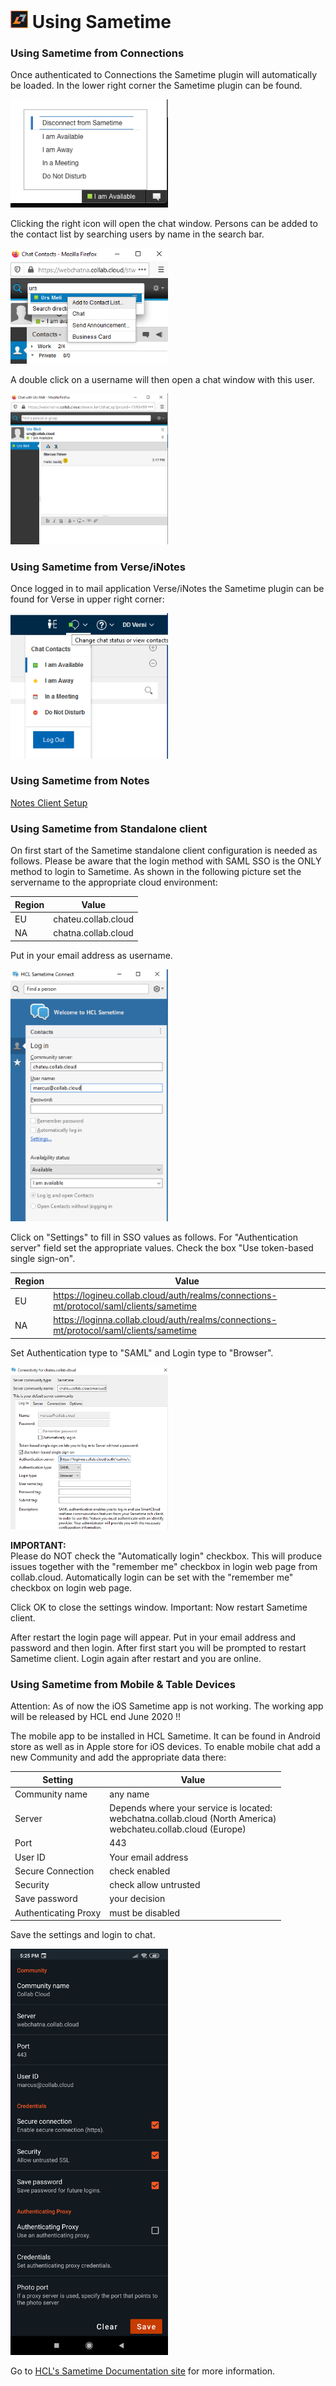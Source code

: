 # <img src="/assets/images/HCL_Sametime_Master.png" alt="SametimeLogo" height="28" /> Using Sametime

### Using Sametime from Connections
Once authenticated to Connections the Sametime plugin will automatically be loaded. In the lower right corner the Sametime plugin can be found.

<img src="/assets/images/screen-shots/sametime/connections-status.png" alt="Connections Status" width=50% />

Clicking the right icon will open the chat window. Persons can be added to the contact list by searching users by name in the search bar.

<img src="/assets/images/screen-shots/sametime/chat-window-addperson.png" alt="Add Person" width=50% />

A double click on a username will then open a chat window with this user.

<img src="/assets/images/screen-shots/sametime/chat-window.png" alt="Chat Window" width=50% />

### Using Sametime from Verse/iNotes
Once logged in to mail application Verse/iNotes the Sametime plugin can be found for Verse in upper right corner:

<img src="/assets/images/screen-shots/sametime/verse-status.png" alt="Verse Status" width=50% />

### Using Sametime from Notes
[Notes Client Setup](https://docs.collab.cloud/admin/admin-sametime/)

### Using Sametime from Standalone client
On first start of the Sametime standalone client configuration is needed as follows. Please be aware that the login method with SAML SSO is the ONLY method to login to Sametime.
As shown in the following picture set the servername to the appropriate cloud environment:

|Region|Value|
|---------|--------|
|EU|chateu.collab.cloud|
|NA|chatna.collab.cloud|

Put in your email address as username.

<img src="/assets/images/screen-shots/sametime/sametime-rich-step1.png" alt="Verse Status" width=50% />

Click on "Settings" to fill in SSO values as follows. For "Authentication server" field set the appropriate values.
Check the box "Use token-based single sign-on".

|Region|Value|
|---------|--------|
EU|https://logineu.collab.cloud/auth/realms/connections-mt/protocol/saml/clients/sametime|
|NA|https://loginna.collab.cloud/auth/realms/connections-mt/protocol/saml/clients/sametime|

Set Authentication type to "SAML" and Login type to "Browser".

<img src="/assets/images/screen-shots/sametime/sametime-rich-step2.png" alt="Verse Status" width=50% />

<strong>IMPORTANT:</strong><br />
Please do NOT check the "Automatically login" checkbox. This will produce issues together with the "remember me" checkbox in login web page from collab.cloud.
Automatically login can be set with the "remember me" checkbox on login web page.

Click OK to close the settings window.
Important: Now restart Sametime client.

After restart the login page will appear. Put in your email address and password and then login. After first start you will be prompted to restart Sametime client. Login again after restart and you are online.

### Using Sametime from Mobile & Table Devices

Attention: As of now the iOS Sametime app is not working. The working app will be released by HCL end June 2020 !!

The mobile app to be installed in HCL Sametime. It can be found in Android store as well as in Apple store for iOS devices.
To enable mobile chat add a new Community and add the appropriate data there:

|Setting|Value|
|-------|-------|
|Community name|any name|
|Server|Depends where your service is located:<br/>webchatna.collab.cloud (North America)<br/>webchateu.collab.cloud (Europe)|
|Port|443|
|User ID|Your email address|
|Secure Connection|check enabled|
|Security|check allow untrusted|
|Save password|your decision|
|Authenticating Proxy|must be disabled|

Save the settings and login to chat.

<img src="/assets/images/screen-shots/sametime/mobile-settings.png" alt="Mobile Settings" width=50% />

Go to [HCL's Sametime Documentation site](https://help.hcltechsw.com/sametime/sametime_welcome.html) for more information.
